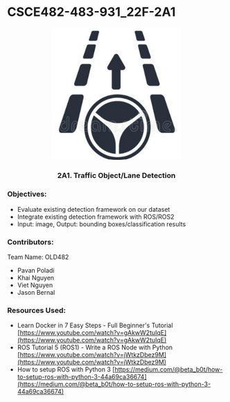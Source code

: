 # CSCE482-483-931_22F-2A1

<!-- ## Team: 2A1. Traffic Object/Lane Detection -->

<!-- <img src="logo.png" alt="Team Logo" width="25%" height="auto"> -->


<p align="center">
  <a>
    <img src="logo.png" alt="Team Logo" width="300" height="auto">
  </a>
  <h3 align="center">2A1. Traffic Object/Lane Detection</h3>
  <!-- <p align="center">
    Mini Description Here...
  </p> -->
</p>

### Objectives: 
* Evaluate existing detection framework on our dataset
* Integrate existing detection framework with ROS/ROS2
* Input: image, Output: bounding boxes/classification results

### Contributors:
Team Name: OLD482
* Pavan Poladi
* Khai Nguyen
* Viet Nguyen
* Jason Bernal


### Resources Used:
* Learn Docker in 7 Easy Steps - Full Beginner's Tutorial [https://www.youtube.com/watch?v=gAkwW2tuIqE](https://www.youtube.com/watch?v=gAkwW2tuIqE)
* ROS Tutorial 5 (ROS1) - Write a ROS Node with Python [https://www.youtube.com/watch?v=jWtkzDbez9M](https://www.youtube.com/watch?v=jWtkzDbez9M)
* How to setup ROS with Python 3 [https://medium.com/@beta_b0t/how-to-setup-ros-with-python-3-44a69ca36674](https://medium.com/@beta_b0t/how-to-setup-ros-with-python-3-44a69ca36674)